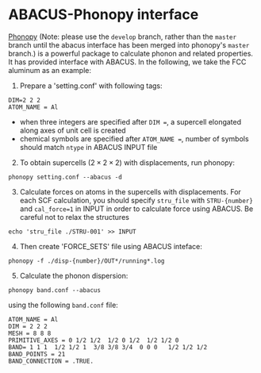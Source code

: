 # ABACUS-Phonopy interface

[Phonopy](https://github.com/phonopy/phonopy) (Note: please use the `develop` branch, rather than the `master` branch until the abacus interface has been merged into phonopy's `master` branch.) is a powerful package to calculate phonon and related properties. It has provided interface with ABACUS. In the following, we take the FCC aluminum as an example:


1. Prepare a 'setting.conf' with following tags:
```
DIM=2 2 2
ATOM_NAME = Al    
```
- when three integers are specified after `DIM =`, a supercell elongated along axes of unit cell is created
- chemical symbols are specified after `ATOM_NAME =`, number of symbols should match `ntype` in ABACUS INPUT file

2. To obtain supercells ($2\times 2\times 2$) with displacements, run phonopy:
```
phonopy setting.conf --abacus -d
```
3. Calculate forces on atoms in the supercells with displacements. For each SCF calculation, you should specify `stru_file` with `STRU-{number}` and `cal_force=1` in INPUT in order to calculate force using ABACUS. Be careful not to relax the structures
```
echo 'stru_file ./STRU-001' >> INPUT
```
4. Then create 'FORCE_SETS' file using ABACUS inteface:
```
phonopy -f ./disp-{number}/OUT*/running*.log
```
5. Calculate the phonon dispersion:
```
phonopy band.conf --abacus
```
using the following `band.conf` file:
```
ATOM_NAME = Al
DIM = 2 2 2
MESH = 8 8 8
PRIMITIVE_AXES = 0 1/2 1/2  1/2 0 1/2  1/2 1/2 0
BAND= 1 1 1  1/2 1/2 1  3/8 3/8 3/4  0 0 0   1/2 1/2 1/2
BAND_POINTS = 21
BAND_CONNECTION = .TRUE.
```
